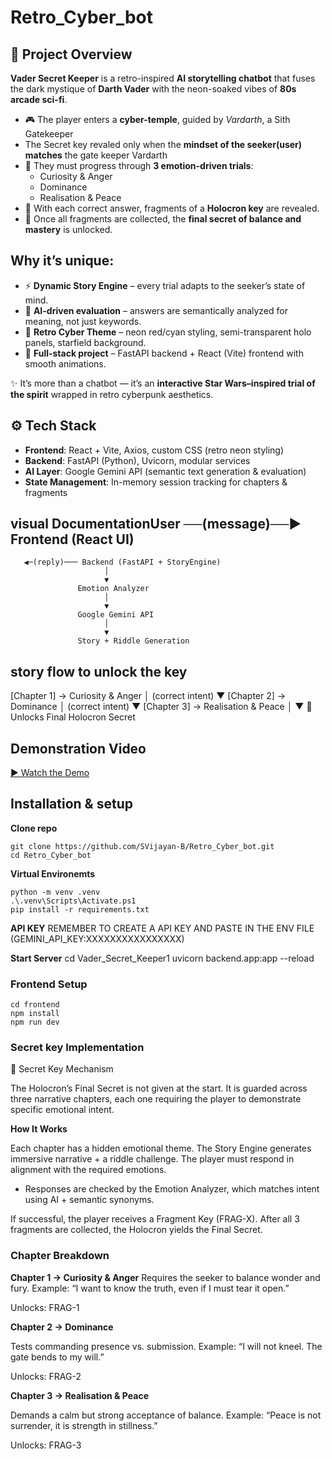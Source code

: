 # Retro_Cyber_bot

## 🌌 Project Overview

**Vader Secret Keeper** is a retro-inspired **AI storytelling chatbot** that fuses  
the dark mystique of **Darth Vader** with the neon-soaked vibes of **80s arcade sci-fi**.  

- 🎮 The player enters a **cyber-temple**, guided by *Vardarth*, a Sith Gatekeeper 
- The Secret key revaled only when the **mindset of the seeker(user) matches** the gate keeper Vardarth
- 🧩 They must progress through **3 emotion-driven trials**:  
  - Curiosity & Anger  
  - Dominance  
  - Realisation & Peace  
- 🔐 With each correct answer, fragments of a **Holocron key** are revealed.  
- 🌠 Once all fragments are collected, the **final secret of balance and mastery** is unlocked.  

## Why it’s unique:
- ⚡ **Dynamic Story Engine** – every trial adapts to the seeker’s state of mind.  
- 🤖 **AI-driven evaluation** – answers are semantically analyzed for meaning, not just keywords.  
- 🎨 **Retro Cyber Theme** – neon red/cyan styling, semi-transparent holo panels, starfield background.  
- 🚀 **Full-stack project** – FastAPI backend + React (Vite) frontend with smooth animations.  

✨ It’s more than a chatbot — it’s an **interactive Star Wars–inspired trial of the spirit** wrapped in retro cyberpunk aesthetics.


## ⚙️ Tech Stack
- **Frontend**: React + Vite, Axios, custom CSS (retro neon styling)  
- **Backend**: FastAPI (Python), Uvicorn, modular services  
- **AI Layer**: Google Gemini API (semantic text generation & evaluation)  
- **State Management**: In-memory session tracking for chapters & fragments  


## visual DocumentationUser ──(message)──▶ Frontend (React UI) 
       ◀─(reply)─── Backend (FastAPI + StoryEngine)
                         │
                         ▼
                   Emotion Analyzer
                         │
                         ▼
                   Google Gemini API
                         │
                         ▼
                   Story + Riddle Generation


## story flow to unlock the key 
[Chapter 1] → Curiosity & Anger
      │ (correct intent)
      ▼
[Chapter 2] → Dominance
      │ (correct intent)
      ▼
[Chapter 3] → Realisation & Peace
      │
      ▼
🔐 Unlocks Final Holocron Secret


## Demonstration Video
[▶️ Watch the Demo](https://drive.google.com/file/d/13oKB666NMnUeCq2CFjYWBLVEPphH_tHK/view?usp=drive_link)

## Installation & setup

**Clone repo**

    git clone https://github.com/SVijayan-B/Retro_Cyber_bot.git
    cd Retro_Cyber_bot

**Virtual Environemts**

    python -m venv .venv
    .\.venv\Scripts\Activate.ps1
    pip install -r requirements.txt
    
**API KEY**
    REMEMBER TO CREATE A API KEY AND PASTE IN THE ENV FILE (GEMINI_API_KEY:XXXXXXXXXXXXXXXX)
    
**Start Server**
    cd Vader_Secret_Keeper1
    uvicorn backend.app:app --reload

### Frontend Setup

    cd frontend
    npm install
    npm run dev

### Secret key Implementation

🔐 Secret Key Mechanism

The Holocron’s Final Secret is not given at the start. It is guarded across three narrative chapters, each one requiring the player to demonstrate specific emotional intent.

**How It Works**

Each chapter has a hidden emotional theme.
The Story Engine generates immersive narrative + a riddle challenge.
The player must respond in alignment with the required emotions.

- Responses are checked by the Emotion Analyzer, which matches intent using AI + semantic synonyms.

If successful, the player receives a Fragment Key (FRAG-X).
After all 3 fragments are collected, the Holocron yields the Final Secret.

### Chapter Breakdown 

**Chapter 1 → Curiosity & Anger**
Requires the seeker to balance wonder and fury.
Example: “I want to know the truth, even if I must tear it open.”

Unlocks: FRAG-1

**Chapter 2 → Dominance**

Tests commanding presence vs. submission.
Example: “I will not kneel. The gate bends to my will.”

Unlocks: FRAG-2

**Chapter 3 → Realisation & Peace**

Demands a calm but strong acceptance of balance.
Example: “Peace is not surrender, it is strength in stillness.”

Unlocks: FRAG-3
